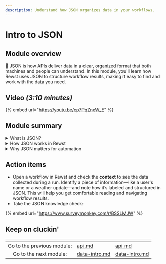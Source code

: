 ```yaml
---
description: Understand how JSON organizes data in your workflows.
---
```


# Intro to JSON

## Module overview

:egg: JSON is how APIs deliver data in a clear, organized format that both machines and people can understand. In this module, you'll learn how Rewst uses JSON to structure workflow results, making it easy to find and work with the data you need.

## Video _(3:10 minutes)_

{% embed url="https://youtu.be/cp7PqZnxW_E" %}

## Module summary

<details>

<summary>What is JSON?</summary>

JSON stands for **JavaScript Object Notation**, and it’s the format most APIs use to send data. Think of JSON like a **well-organized folder system**:

* Each "folder" is labeled with a specific category (like "temperature" or "name").
* Inside, you'll find the corresponding data (like “72°F” or “John Doe”).
* Some folders even have **nested folders** for more details (like "Address" containing "Street" and "City").

</details>

<details>

<summary>How JSON works in Rewst</summary>

When Rewst runs a workflow, it collects data from APIs and organizes it in **JSON format**.

* The **context** in Rewst acts like a big folder containing all the data gathered during the workflow.
* You can drill down into this folder to find specific results, like weather details or user profiles, labeled clearly for easy navigation.

</details>

<details>

<summary>Why JSON matters for automation</summary>

Understanding JSON helps you read the **results** of your workflows in Rewst.

* It makes it easier to find the data you need at each step.
* Think of JSON as a **map** that guides you through your automation results, so you don’t get lost in random text.

JSON simplifies complex data, making Rewst workflows easier to manage and understand.

</details>

## Action items&#x20;

* Open a workflow in Rewst and check the **context** to see the data collected during a run. Identify a piece of information—like a user's name or a weather update—and note how it’s labeled and structured in JSON. This will help you get comfortable reading and navigating workflow results.
* Take the JSON knowledge check:&#x20;

{% embed url="https://www.surveymonkey.com/r/BSSLMJW" %}

## Keep on cluckin'

<table data-card-size="large" data-column-title-hidden data-view="cards" data-full-width="false"><thead><tr><th align="center"></th><th data-type="content-ref"></th><th data-hidden data-card-target data-type="content-ref"></th></tr></thead><tbody><tr><td align="center">Go to the previous module: </td><td><a href="api.md">api.md</a></td><td><a href="api.md">api.md</a></td></tr><tr><td align="center">Go to the next module:</td><td><a href="data-intro.md">data-intro.md</a></td><td><a href="data-intro.md">data-intro.md</a></td></tr></tbody></table>

